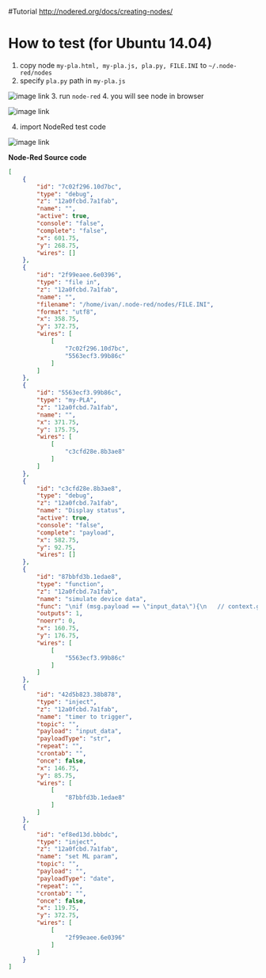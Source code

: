 #Tutorial
http://nodered.org/docs/creating-nodes/

# How to test (for Ubuntu 14.04)
1. copy node `my-pla.html, my-pla.js, pla.py, FILE.INI` to `~/.node-red/nodes`
2. specify `pla.py` path in `my-pla.js`

![image link](https://github.com/ivan0124/my-study/blob/master/NodeRed_PLA/image/20160825_1.png)
3. run `node-red`
4. you will see node in browser

![image link](https://github.com/ivan0124/my-study/blob/master/NodeRed_PLA/image/NodeRed_PLA_20160822.png)

4. import NodeRed test code

![image link](https://github.com/ivan0124/my-study/blob/master/NodeRed_PLA/image/NodeRed_PLA_20160822_1.png)

**Node-Red Source code**
```json
[
	{
		"id": "7c02f296.10d7bc",
		"type": "debug",
		"z": "12a0fcbd.7a1fab",
		"name": "",
		"active": true,
		"console": "false",
		"complete": "false",
		"x": 601.75,
		"y": 268.75,
		"wires": []
	},
	{
		"id": "2f99eaee.6e0396",
		"type": "file in",
		"z": "12a0fcbd.7a1fab",
		"name": "",
		"filename": "/home/ivan/.node-red/nodes/FILE.INI",
		"format": "utf8",
		"x": 358.75,
		"y": 372.75,
		"wires": [
			[
				"7c02f296.10d7bc",
				"5563ecf3.99b86c"
			]
		]
	},
	{
		"id": "5563ecf3.99b86c",
		"type": "my-PLA",
		"z": "12a0fcbd.7a1fab",
		"name": "",
		"x": 371.75,
		"y": 175.75,
		"wires": [
			[
				"c3cfd28e.8b3ae8"
			]
		]
	},
	{
		"id": "c3cfd28e.8b3ae8",
		"type": "debug",
		"z": "12a0fcbd.7a1fab",
		"name": "Display status",
		"active": true,
		"console": "false",
		"complete": "payload",
		"x": 582.75,
		"y": 92.75,
		"wires": []
	},
	{
		"id": "87bbfd3b.1edae8",
		"type": "function",
		"z": "12a0fcbd.7a1fab",
		"name": "simulate device data",
		"func": "\nif (msg.payload == \"input_data\"){\n   // context.global.input_T=0;\n   // context.global.input_H=0;\n    \n    if (typeof context.global.input_T == 'undefined'){\n        context.global.input_T = 0;\n    }\n    \n    if (typeof context.global.input_H == 'undefined'){\n        context.global.input_H = 0;\n    }\n    \n    //input_T\n    if (context.global.input_T > 100){\n        context.global.input_T = 0\n    }\n    else{\n        context.global.input_T += 5;\n    }\n    //input_H    \n    if (context.global.input_H > 100){\n        context.global.input_H = 0\n    }\n    else{\n        context.global.input_H += 10;\n    }\n    \n    msg.payload=context.global.input_T + \",\" + context.global.input_H\n}\nreturn msg;",
		"outputs": 1,
		"noerr": 0,
		"x": 160.75,
		"y": 176.75,
		"wires": [
			[
				"5563ecf3.99b86c"
			]
		]
	},
	{
		"id": "42d5b823.38b878",
		"type": "inject",
		"z": "12a0fcbd.7a1fab",
		"name": "timer to trigger",
		"topic": "",
		"payload": "input_data",
		"payloadType": "str",
		"repeat": "",
		"crontab": "",
		"once": false,
		"x": 146.75,
		"y": 85.75,
		"wires": [
			[
				"87bbfd3b.1edae8"
			]
		]
	},
	{
		"id": "ef8ed13d.bbbdc",
		"type": "inject",
		"z": "12a0fcbd.7a1fab",
		"name": "set ML param",
		"topic": "",
		"payload": "",
		"payloadType": "date",
		"repeat": "",
		"crontab": "",
		"once": false,
		"x": 119.75,
		"y": 372.75,
		"wires": [
			[
				"2f99eaee.6e0396"
			]
		]
	}
]
```


